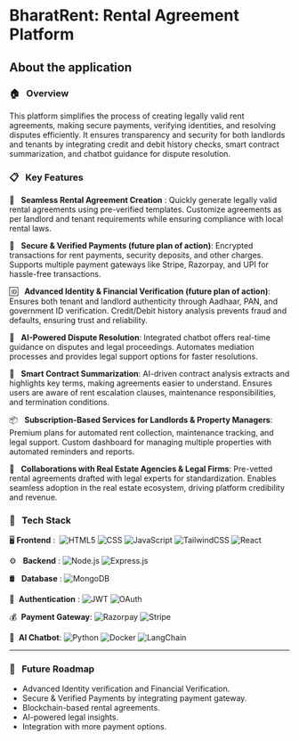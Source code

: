 <h1>BharatRent: Rental Agreement Platform</h1>

<h2>About the application</h2>


### 🏠 &nbsp; Overview
This platform simplifies the process of creating legally valid rent agreements, making secure payments, verifying identities, and resolving disputes efficiently. It ensures transparency and security for both landlords and tenants by integrating credit and debit history checks, smart contract summarization, and chatbot guidance for dispute resolution.

### 📋 &nbsp; Key Features

🏡 &nbsp; **Seamless Rental Agreement Creation** :
Quickly generate legally valid rental agreements using pre-verified templates.
Customize agreements as per landlord and tenant requirements while ensuring compliance with local rental laws.

🔐 &nbsp; **Secure & Verified Payments (future plan of action)**: 
Encrypted transactions for rent payments, security deposits, and other charges.
Supports multiple payment gateways like Stripe, Razorpay, and UPI for hassle-free transactions.

🆔 &nbsp; **Advanced Identity & Financial Verification (future plan of action)**: 
Ensures both tenant and landlord authenticity through Aadhaar, PAN, and government ID verification.
Credit/Debit history analysis prevents fraud and defaults, ensuring trust and reliability.

🤖 &nbsp; **AI-Powered Dispute Resolution**: 
Integrated chatbot offers real-time guidance on disputes and legal proceedings.
Automates mediation processes and provides legal support options for faster resolutions.

📜 &nbsp; **Smart Contract Summarization**: 
AI-driven contract analysis extracts and highlights key terms, making agreements easier to understand.
Ensures users are aware of rent escalation clauses, maintenance responsibilities, and termination conditions.

📦 &nbsp; **Subscription-Based Services for Landlords & Property Managers**: 
Premium plans for automated rent collection, maintenance tracking, and legal support.
Custom dashboard for managing multiple properties with automated reminders and reports.

🤝 &nbsp; **Collaborations with Real Estate Agencies & Legal Firms**: 
Pre-vetted rental agreements drafted with legal experts for standardization.
Enables seamless adoption in the real estate ecosystem, driving platform credibility and revenue.



### 🔧 &nbsp; Tech Stack

🖥&nbsp;**Frontend** : 
  ![HTML5](https://img.shields.io/badge/-HTML5-333333?style=flat&logo=HTML5)
  ![CSS](https://img.shields.io/badge/-CSS-333333?style=flat&logo=CSS3&logoColor=1572B6)
  ![JavaScript](https://img.shields.io/badge/-JavaScript-333333?style=flat&logo=javascript)
  ![TailwindCSS](https://img.shields.io/badge/TailwindCSS-333333?style=flat&logo=tailwindcss)
  ![React](https://img.shields.io/badge/-React-333333?style=flat&logo=react)
  
⚙️ &nbsp; **Backend** :
![Node.js](https://img.shields.io/badge/-Node.js-333333?style=flat&logo=node.js)
![Express.js](https://img.shields.io/badge/-Express.js-333333?style=flat&logo=express)


🛢 &nbsp; **Database** : 
![MongoDB](https://img.shields.io/badge/-MongoDB-333333?style=flat&logo=mongodb)
  
🔐 &nbsp;**Authentication** : 
![JWT](https://img.shields.io/badge/JWT-333333?style=flat&logo=jsonwebtokens)
![OAuth](https://img.shields.io/badge/OAuth-333333?style=flat&logo=oauth)


💰 &nbsp;**Payment Gateway**:
![Razorpay](https://img.shields.io/badge/Razorpay-333333?style=flat&logo=razorpay)
![Stripe](https://img.shields.io/badge/Stripe-333333?style=flat&logo=stripe)


🤖 &nbsp;**AI Chatbot**: 
 ![Python](https://img.shields.io/badge/-Python-333333?style=flat&logo=python)
 ![Docker](https://img.shields.io/badge/-Docker-333333?style=flat&logo=docker)
 ![LangChain](https://img.shields.io/badge/LangChain-333333?style=flat&logo=LangChain)


<hr> 

 ### 🎯 &nbsp; Future Roadmap

- Advanced Identity verification and Financial Verification. <br>
- Secure & Verified Payments by integrating payment gateway. <br>
- Blockchain-based rental agreements. <br>
- AI-powered legal insights.<br>
- Integration with more payment options. <br>
